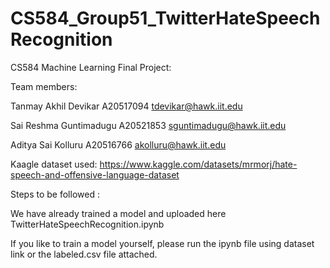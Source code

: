 # CS584_Group51_TwitterHateSpeechRecognition
CS584 Machine Learning Final Project:

Team members:

Tanmay Akhil Devikar		A20517094		tdevikar@hawk.iit.edu	 

Sai Reshma Guntimadugu	A20521853		sguntimadugu@hawk.iit.edu

Aditya Sai Kolluru			A20516766		akolluru@hawk.iit.edu


Kaagle dataset used: https://www.kaggle.com/datasets/mrmorj/hate-speech-and-offensive-language-dataset


Steps to be followed :

We have already trained a model and uploaded here TwitterHateSpeechRecognition.ipynb

If you like to train a model yourself, please run the ipynb file using dataset link or the labeled.csv file attached.
